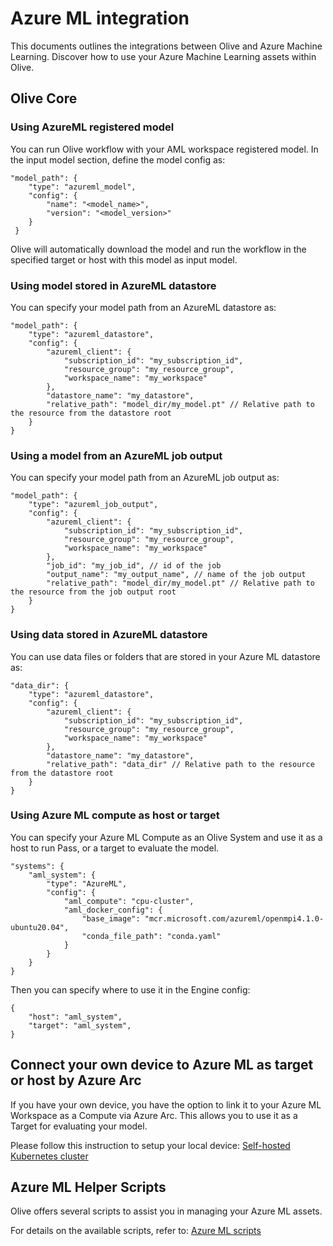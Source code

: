 # Azure ML integration

This documents outlines the integrations between Olive and Azure Machine Learning. Discover how to use your Azure Machine Learning assets within Olive.

## Olive Core
### Using AzureML registered model
You can run Olive workflow with your AML workspace registered model. In the input model section, define the model config as:
```
"model_path": {
    "type": "azureml_model",
    "config": {
        "name": "<model_name>",
        "version": "<model_version>"
    }
 }
```
Olive will automatically download the model and run the workflow in the specified target or host with this model as input model.

### Using model stored in AzureML datastore
You can specify your model path from an AzureML datastore as:
```
"model_path": {
    "type": "azureml_datastore",
    "config": {
        "azureml_client": {
            "subscription_id": "my_subscription_id",
            "resource_group": "my_resource_group",
            "workspace_name": "my_workspace"
        },
        "datastore_name": "my_datastore",
        "relative_path": "model_dir/my_model.pt" // Relative path to the resource from the datastore root
    }
}
```

### Using a model from an AzureML job output
You can specify your model path from an AzureML job output as:
```
"model_path": {
    "type": "azureml_job_output",
    "config": {
        "azureml_client": {
            "subscription_id": "my_subscription_id",
            "resource_group": "my_resource_group",
            "workspace_name": "my_workspace"
        },
        "job_id": "my_job_id", // id of the job
        "output_name": "my_output_name", // name of the job output
        "relative_path": "model_dir/my_model.pt" // Relative path to the resource from the job output root
    }
}
```

### Using data stored in AzureML datastore
You can use data files or folders that are stored in your Azure ML datastore as:
```
"data_dir": {
    "type": "azureml_datastore",
    "config": {
        "azureml_client": {
            "subscription_id": "my_subscription_id",
            "resource_group": "my_resource_group",
            "workspace_name": "my_workspace"
        },
        "datastore_name": "my_datastore",
        "relative_path": "data_dir" // Relative path to the resource from the datastore root
    }
}
```

### Using Azure ML compute as host or target
You can specify your Azure ML Compute as an Olive System and use it as a host to run Pass, or a target to evaluate the model.
```
"systems": {
    "aml_system": {
        "type": "AzureML",
        "config": {
            "aml_compute": "cpu-cluster",
            "aml_docker_config": {
                "base_image": "mcr.microsoft.com/azureml/openmpi4.1.0-ubuntu20.04",
                "conda_file_path": "conda.yaml"
            }
        }
    }
}
```
Then you can specify where to use it in the Engine config:
```
{
    "host": "aml_system",
    "target": "aml_system",
}
```

## Connect your own device to Azure ML as target or host by Azure Arc
If you have your own device, you have the option to link it to your Azure ML Workspace as a Compute via Azure Arc. This allows you to use it as a Target for evaluating your model.

Please follow this instruction to setup your local device: [Self-hosted Kubernetes cluster](../tutorials/azure_arc.md)


## Azure ML Helper Scripts
Olive offers several scripts to assist you in managing your Azure ML assets.

For details on the available scripts, refer to: [Azure ML scripts](../tutorials/azureml_scripts.md)
